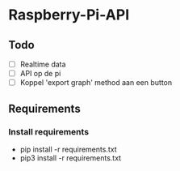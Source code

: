 # Raspberry-Pi-API

## Todo 

* [ ] Realtime data
* [ ] API op de pi 
* [ ] Koppel 'export graph' method aan een button

## Requirements

### Install requirements

* pip install -r requirements.txt
* pip3 install -r requirements.txt